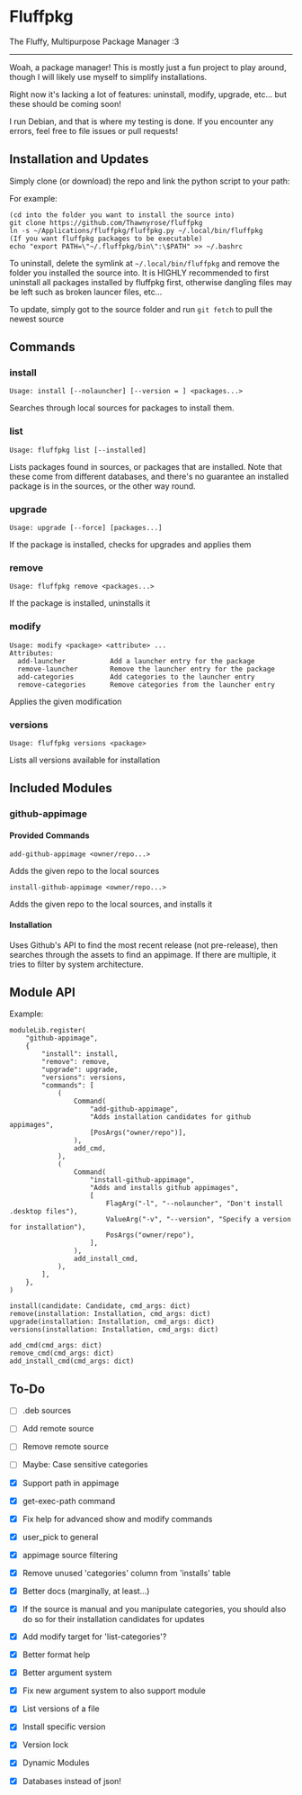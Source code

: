 # Fluffpkg

The Fluffy, Multipurpose Package Manager :3

---

Woah, a package manager!
This is mostly just a fun project to play around, though I will likely use myself to simplify installations.

Right now it's lacking a lot of features: uninstall, modify, upgrade, etc... but these should be coming soon!

I run Debian, and that is where my testing is done. If you encounter any errors, feel free to file issues or pull requests!

## Installation and Updates

Simply clone (or download) the repo and link the python script to your path:

For example:

```
(cd into the folder you want to install the source into)
git clone https://github.com/Thawnyrose/fluffpkg
ln -s ~/Applications/fluffpkg/fluffpkg.py ~/.local/bin/fluffpkg
(If you want fluffpkg packages to be executable)
echo "export PATH=\"~/.fluffpkg/bin\":\$PATH" >> ~/.bashrc
```

To uninstall, delete the symlink at `~/.local/bin/fluffpkg` and remove the folder you installed the source into. It is HIGHLY recommended to first uninstall all packages installed by fluffpkg first, otherwise dangling files may be left such as broken launcer files, etc...

To update, simply got to the source folder and run `git fetch` to pull the newest source

## Commands

### install

```
Usage: install [--nolauncher] [--version = ] <packages...>
```

Searches through local sources for packages to install them.

### list

```
Usage: fluffpkg list [--installed]
```

Lists packages found in sources, or packages that are installed. Note that these come from different databases, and there's no guarantee an installed package is in the sources, or the other way round.

### upgrade

```
Usage: upgrade [--force] [packages...]
```

If the package is installed, checks for upgrades and applies them

### remove

```
Usage: fluffpkg remove <packages...>
```

If the package is installed, uninstalls it

### modify

```
Usage: modify <package> <attribute> ...
Attributes:
  add-launcher           Add a launcher entry for the package
  remove-launcher        Remove the launcher entry for the package
  add-categories         Add categories to the launcher entry
  remove-categories      Remove categories from the launcher entry
```

Applies the given modification

### versions

```
Usage: fluffpkg versions <package>
```

Lists all versions available for installation

## Included Modules

### github-appimage

#### Provided Commands

```
add-github-appimage <owner/repo...>
```

Adds the given repo to the local sources

```
install-github-appimage <owner/repo...>
```

Adds the given repo to the local sources, and installs it

#### Installation

Uses Github's API to find the most recent release (not pre-release), then searches through the assets to find an appimage. If there are multiple, it tries to filter by system architecture.

## Module API

Example:

```
moduleLib.register(
    "github-appimage",
    {
        "install": install,
        "remove": remove,
        "upgrade": upgrade,
        "versions": versions,
        "commands": [
            (
                Command(
                    "add-github-appimage",
                    "Adds installation candidates for github appimages",
                    [PosArgs("owner/repo")],
                ),
                add_cmd,
            ),
            (
                Command(
                    "install-github-appimage",
                    "Adds and installs github appimages",
                    [
                        FlagArg("-l", "--nolauncher", "Don't install .desktop files"),
                        ValueArg("-v", "--version", "Specify a version for installation"),
                        PosArgs("owner/repo"),
                    ],
                ),
                add_install_cmd,
            ),
        ],
    },
)
```

```
install(candidate: Candidate, cmd_args: dict)
remove(installation: Installation, cmd_args: dict)
upgrade(installation: Installation, cmd_args: dict)
versions(installation: Installation, cmd_args: dict)

add_cmd(cmd_args: dict)
remove_cmd(cmd_args: dict)
add_install_cmd(cmd_args: dict)
```

## To-Do

- [ ] .deb sources

- [ ] Add remote source

- [ ] Remove remote source

- [ ] Maybe: Case sensitive categories

- [x] Support path in appimage

- [x] get-exec-path command

- [x] Fix help for advanced show and modify commands

- [x] user_pick to general

- [x] appimage source filtering

- [x] Remove unused 'categories' column from 'installs' table

- [x] Better docs (marginally, at least...)

- [x] If the source is manual and you manipulate categories, you should also do so for their installation candidates for updates

- [x] Add modify target for 'list-categories'?

- [x] Better format help

- [x] Better argument system

- [x] Fix new argument system to also support module

- [x] List versions of a file

- [x] Install specific version

- [x] Version lock

- [x] Dynamic Modules

- [x] Databases instead of json!